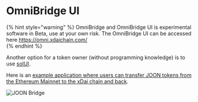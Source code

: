 # OmniBridge UI

{% hint style="warning" %}
OmniBridge and OmniBridge UI is experimental software in Beta, use at your own risk. The OmniBridge UI can be accessed here [https://omni.xdaichain.com/  
](https://xdai-omnibridge.web.app/
)
{% endhint %}

Another option for a token owner \(without programming knowledge\) is to use [solUI](https://solui.dev/).

Here is an [example application where users can transfer JOON tokens from the Ethereum Mainnet to the xDai chain and back](https://ipfs.io/ipfs/QmcMZEEZX7GF4d82AYvX8CsoNQh5v9vPZfs7CdK7s8XkzV/#l=./dapp-e145213f89.json). 

![JOON Bridge](../../../.gitbook/assets/image%20%2893%29.png)



